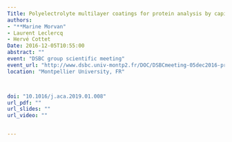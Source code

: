 ```yaml
---
Title: Polyelectrolyte multilayer coatings for protein analysis by capillary electrophoresis
authors:
- "**Marine Morvan"
- Laurent Leclercq
- Hervé Cottet
Date: 2016-12-05T10:55:00
abstract: ""
event: "DSBC group scientific meeting"
event_url: "http://www.dsbc.univ-montp2.fr/DOC/DSBCmeeting-05dec2016-program.pdf"
location: "Montpellier University, FR"



doi: "10.1016/j.aca.2019.01.008"
url_pdf: ""
url_slides: ""
url_video: ""


---
```

